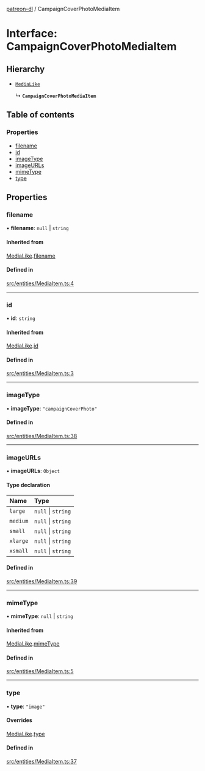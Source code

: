 [patreon-dl](../README.md) / CampaignCoverPhotoMediaItem

# Interface: CampaignCoverPhotoMediaItem

## Hierarchy

- [`MediaLike`](MediaLike.md)

  ↳ **`CampaignCoverPhotoMediaItem`**

## Table of contents

### Properties

- [filename](CampaignCoverPhotoMediaItem.md#filename)
- [id](CampaignCoverPhotoMediaItem.md#id)
- [imageType](CampaignCoverPhotoMediaItem.md#imagetype)
- [imageURLs](CampaignCoverPhotoMediaItem.md#imageurls)
- [mimeType](CampaignCoverPhotoMediaItem.md#mimetype)
- [type](CampaignCoverPhotoMediaItem.md#type)

## Properties

### filename

• **filename**: ``null`` \| `string`

#### Inherited from

[MediaLike](MediaLike.md).[filename](MediaLike.md#filename)

#### Defined in

[src/entities/MediaItem.ts:4](https://github.com/patrickkfkan/patreon-dl/blob/47a7410/src/entities/MediaItem.ts#L4)

___

### id

• **id**: `string`

#### Inherited from

[MediaLike](MediaLike.md).[id](MediaLike.md#id)

#### Defined in

[src/entities/MediaItem.ts:3](https://github.com/patrickkfkan/patreon-dl/blob/47a7410/src/entities/MediaItem.ts#L3)

___

### imageType

• **imageType**: ``"campaignCoverPhoto"``

#### Defined in

[src/entities/MediaItem.ts:38](https://github.com/patrickkfkan/patreon-dl/blob/47a7410/src/entities/MediaItem.ts#L38)

___

### imageURLs

• **imageURLs**: `Object`

#### Type declaration

| Name | Type |
| :------ | :------ |
| `large` | ``null`` \| `string` |
| `medium` | ``null`` \| `string` |
| `small` | ``null`` \| `string` |
| `xlarge` | ``null`` \| `string` |
| `xsmall` | ``null`` \| `string` |

#### Defined in

[src/entities/MediaItem.ts:39](https://github.com/patrickkfkan/patreon-dl/blob/47a7410/src/entities/MediaItem.ts#L39)

___

### mimeType

• **mimeType**: ``null`` \| `string`

#### Inherited from

[MediaLike](MediaLike.md).[mimeType](MediaLike.md#mimetype)

#### Defined in

[src/entities/MediaItem.ts:5](https://github.com/patrickkfkan/patreon-dl/blob/47a7410/src/entities/MediaItem.ts#L5)

___

### type

• **type**: ``"image"``

#### Overrides

[MediaLike](MediaLike.md).[type](MediaLike.md#type)

#### Defined in

[src/entities/MediaItem.ts:37](https://github.com/patrickkfkan/patreon-dl/blob/47a7410/src/entities/MediaItem.ts#L37)
